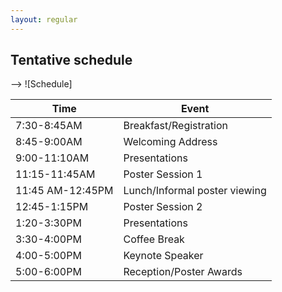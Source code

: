 ```yaml
---
layout: regular
---
```


Tentative schedule
---
-->
![Schedule]

| Time | Event |
|------|-------|
| 7:30-8:45AM | Breakfast/Registration |
| 8:45-9:00AM  | Welcoming Address |
| 9:00-11:10AM | Presentations |
| 11:15-11:45AM | Poster Session 1 |
| 11:45 AM-12:45PM | Lunch/Informal poster viewing |
| 12:45-1:15PM | Poster Session 2 |
| 1:20-3:30PM | Presentations |
| 3:30-4:00PM | Coffee Break |
| 4:00-5:00PM | Keynote Speaker |
| 5:00-6:00PM | Reception/Poster Awards |



